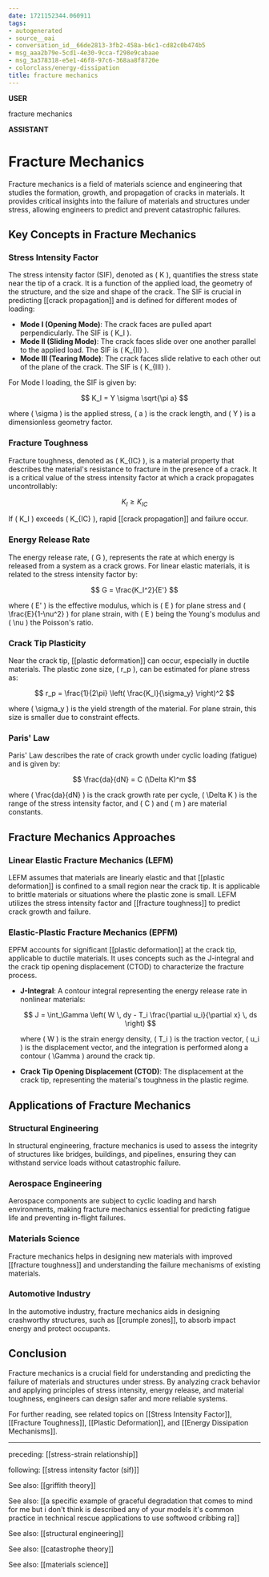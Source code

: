 ```yaml
---
date: 1721152344.060911
tags:
- autogenerated
- source__oai
- conversation_id__66de2813-3fb2-458a-b6c1-cd82c0b474b5
- msg_aaa2b79e-5cd1-4e30-9cca-f298e9cabaae
- msg_3a378318-e5e1-46f8-97c6-368aa8f8720e
- colorclass/energy-dissipation
title: fracture mechanics
---
```


**USER**

fracture mechanics


**ASSISTANT**

# Fracture Mechanics

Fracture mechanics is a field of materials science and engineering that studies the formation, growth, and propagation of cracks in materials. It provides critical insights into the failure of materials and structures under stress, allowing engineers to predict and prevent catastrophic failures.

## Key Concepts in Fracture Mechanics

### Stress Intensity Factor

The stress intensity factor (SIF), denoted as \( K \), quantifies the stress state near the tip of a crack. It is a function of the applied load, the geometry of the structure, and the size and shape of the crack. The SIF is crucial in predicting [[crack propagation]] and is defined for different modes of loading:

- **Mode I (Opening Mode)**: The crack faces are pulled apart perpendicularly. The SIF is \( K_I \).
- **Mode II (Sliding Mode)**: The crack faces slide over one another parallel to the applied load. The SIF is \( K_{II} \).
- **Mode III (Tearing Mode)**: The crack faces slide relative to each other out of the plane of the crack. The SIF is \( K_{III} \).

For Mode I loading, the SIF is given by:

$$
K_I = Y \sigma \sqrt{\pi a}
$$

where \( \sigma \) is the applied stress, \( a \) is the crack length, and \( Y \) is a dimensionless geometry factor.

### Fracture Toughness

Fracture toughness, denoted as \( K_{IC} \), is a material property that describes the material's resistance to fracture in the presence of a crack. It is a critical value of the stress intensity factor at which a crack propagates uncontrollably:

$$
K_I \geq K_{IC}
$$

If \( K_I \) exceeds \( K_{IC} \), rapid [[crack propagation]] and failure occur.

### Energy Release Rate

The energy release rate, \( G \), represents the rate at which energy is released from a system as a crack grows. For linear elastic materials, it is related to the stress intensity factor by:

$$
G = \frac{K_I^2}{E'}
$$

where \( E' \) is the effective modulus, which is \( E \) for plane stress and \( \frac{E}{1-\nu^2} \) for plane strain, with \( E \) being the Young's modulus and \( \nu \) the Poisson's ratio.

### Crack Tip Plasticity

Near the crack tip, [[plastic deformation]] can occur, especially in ductile materials. The plastic zone size, \( r_p \), can be estimated for plane stress as:

$$
r_p = \frac{1}{2\pi} \left( \frac{K_I}{\sigma_y} \right)^2
$$

where \( \sigma_y \) is the yield strength of the material. For plane strain, this size is smaller due to constraint effects.

### Paris' Law

Paris' Law describes the rate of crack growth under cyclic loading (fatigue) and is given by:

$$
\frac{da}{dN} = C (\Delta K)^m
$$

where \( \frac{da}{dN} \) is the crack growth rate per cycle, \( \Delta K \) is the range of the stress intensity factor, and \( C \) and \( m \) are material constants.

## Fracture Mechanics Approaches

### Linear Elastic Fracture Mechanics (LEFM)

LEFM assumes that materials are linearly elastic and that [[plastic deformation]] is confined to a small region near the crack tip. It is applicable to brittle materials or situations where the plastic zone is small. LEFM utilizes the stress intensity factor and [[fracture toughness]] to predict crack growth and failure.

### Elastic-Plastic Fracture Mechanics (EPFM)

EPFM accounts for significant [[plastic deformation]] at the crack tip, applicable to ductile materials. It uses concepts such as the J-integral and the crack tip opening displacement (CTOD) to characterize the fracture process.

- **J-Integral**: A contour integral representing the energy release rate in nonlinear materials:

  $$
  J = \int_\Gamma \left( W \, dy - T_i \frac{\partial u_i}{\partial x} \, ds \right)
  $$

  where \( W \) is the strain energy density, \( T_i \) is the traction vector, \( u_i \) is the displacement vector, and the integration is performed along a contour \( \Gamma \) around the crack tip.

- **Crack Tip Opening Displacement (CTOD)**: The displacement at the crack tip, representing the material's toughness in the plastic regime.

## Applications of Fracture Mechanics

### Structural Engineering

In structural engineering, fracture mechanics is used to assess the integrity of structures like bridges, buildings, and pipelines, ensuring they can withstand service loads without catastrophic failure.

### Aerospace Engineering

Aerospace components are subject to cyclic loading and harsh environments, making fracture mechanics essential for predicting fatigue life and preventing in-flight failures.

### Materials Science

Fracture mechanics helps in designing new materials with improved [[fracture toughness]] and understanding the failure mechanisms of existing materials.

### Automotive Industry

In the automotive industry, fracture mechanics aids in designing crashworthy structures, such as [[crumple zones]], to absorb impact energy and protect occupants.

## Conclusion

Fracture mechanics is a crucial field for understanding and predicting the failure of materials and structures under stress. By analyzing crack behavior and applying principles of stress intensity, energy release, and material toughness, engineers can design safer and more reliable systems.

For further reading, see related topics on [[Stress Intensity Factor]], [[Fracture Toughness]], [[Plastic Deformation]], and [[Energy Dissipation Mechanisms]].


---

preceding: [[stress-strain relationship]]  


following: [[stress intensity factor (sif)]]

See also: [[griffith theory]]


See also: [[a specific example of graceful degradation that comes to mind for me but i don't think is described any of your models it's common practice in technical rescue applications to use softwood cribbing ra]]


See also: [[structural engineering]]


See also: [[catastrophe theory]]


See also: [[materials science]]